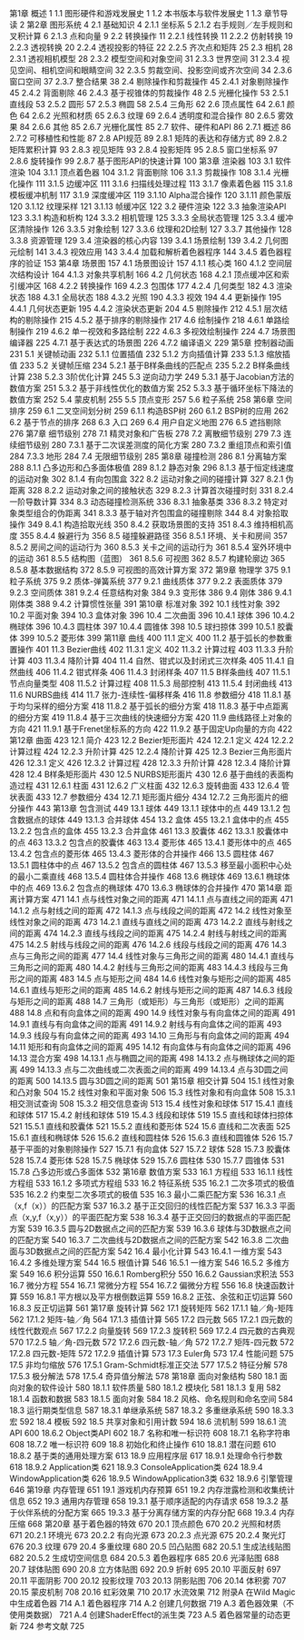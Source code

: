 第1章 概述	1
	1.1 图形硬件和游戏发展史	1
	1.2 本书版本与软件发展史	1
	1.3 章节导读	2
第2章 图形系统	4
	2.1 基础知识	4
		2.1.1 坐标系	5
		2.1.2 右手规则／左手规则和叉积计算	6
		2.1.3 点和向量	9
	2.2 转换操作	11
		2.2.1 线性转换	11
		2.2.2 仿射转换	19
		2.2.3 透视转换	20
		2.2.4 透视投影的特征	22
		2.2.5 齐次点和矩阵	25
	2.3 相机	28
		2.3.1 透视相机模型	28
		2.3.2 模型空间和对象空间	31
		2.3.3 世界空间	31
		2.3.4 视见空间、相机空间和眼睛空间	32
		2.3.5 剪裁空间、投影空间或齐次空间	34
		2.3.6 窗口空间	37
		2.3.7 整合结果	38
	2.4 剔除操作和剪裁操作	45
		2.4.1 对象剔除操作	45
		2.4.2 背面剔除	46
		2.4.3 基于视锥体的剪裁操作	48
	2.5 光栅化操作	53
		2.5.1 直线段	53
		2.5.2 圆形	57
		2.5.3 椭圆	58
		2.5.4 三角形	62
	2.6 顶点属性	64
		2.6.1 颜色	64
		2.6.2 光照和材质	65
		2.6.3 纹理	69
		2.6.4 透明度和混合操作	80
		2.6.5 雾效果	84
		2.6.6 其他	85
		2.6.7 光栅化属性	85
	2.7 软件、硬件和API	86
		2.7.1 概述	86
		2.7.2 可移植性和性能	87
	2.8 API规范	89
		2.8.1 矩阵的表达和存储方式	89
		2.8.2 矩阵累积计算	93
		2.8.3 视见矩阵	93
		2.8.4 投影矩阵	95
		2.8.5 窗口坐标系	97
		2.8.6 旋转操作	99
		2.8.7 基于图形API的快速计算	100
第3章 渲染器	103
	3.1 软件渲染	104
		3.1.1 顶点着色器	104
		3.1.2 背面剔除	106
		3.1.3 剪裁操作	108
		3.1.4 光栅化操作	111
		3.1.5 边缓冲区	111
		3.1.6 扫描线处理过程	113
		3.1.7 像素着色器	115
		3.1.8 模板缓冲机制	117
		3.1.9 深度缓冲区	119
		3.1.10 Alpha混合操作	120
		3.1.11 颜色蒙版	120
		3.1.12 纹理采样	121
		3.1.13 帧缓冲区	122
	3.2 硬件渲染	122
	3.3 抽象渲染API	123
		3.3.1 构造和析构	124
		3.3.2 相机管理	125
		3.3.3 全局状态管理	125
		3.3.4 缓冲区清除操作	126
		3.3.5 对象绘制	127
		3.3.6 纹理和2D绘制	127
		3.3.7 其他操作	128
		3.3.8 资源管理	129
	3.4 渲染器的核心内容	139
		3.4.1 场景绘制	139
		3.4.2 几何图元绘制	141
		3.4.3 视效应用	143
		3.4.4 加载和解析着色器程序	144
		3.4.5 着色器程序的验证	153
第4章 场景图	157
	4.1 场景图设计	157
		4.1.1 核心类	160
		4.1.2 空间层次结构设计	164
		4.1.3 对象共享机制	166
	4.2 几何状态	168
		4.2.1 顶点缓冲区和索引缓冲区	168
		4.2.2 转换操作	169
		4.2.3 包围体	177
		4.2.4 几何类型	182
	4.3 渲染状态	188
		4.3.1 全局状态	188
		4.3.2 光照	190
		4.3.3 视效	194
	4.4 更新操作	195
		4.4.1 几何状态更新	195
		4.4.2 渲染状态更新	204
	4.5 剔除操作	212
		4.5.1 层次结构的剔除操作	215
		4.5.2 基于排序的剔除操作	217
	4.6 绘制操作	218
		4.6.1 单路绘制操作	219
		4.6.2 单一视效和多路绘制	222
		4.6.3 多视效绘制操作	224
	4.7 场景图编译器	225
		4.7.1 基于表达式的场景图	226
		4.7.2 编译语义	229
第5章 控制器动画	231
	5.1 关键帧动画	232
		5.1.1 位置插值	232
		5.1.2 方向插值计算	233
		5.1.3 缩放插值	233
	5.2 关键帧压缩	234
		5.2.1 基于B样条曲线的匹配点	235
		5.2.2 B样条曲线计算	238
		5.2.3	3阶优化计算	245
	5.3 逆向动力学	249
		5.3.1 基于Jacobian方法的数值方案	251
		5.3.2 基于非线性优化的数值方案	252
		5.3.3 基于循环坐标下降法的数值方案	252
	5.4 蒙皮机制	255
	5.5 顶点变形	257
	5.6 粒子系统	258
第6章 空间排序	259
	6.1 二叉空间划分树	259
		6.1.1 构造BSP树	260
		6.1.2 BSP树的应用	262
	6.2 基于节点的排序	268
	6.3 入口	269
	6.4 用户自定义地图	276
	6.5 遮挡剔除	276
第7章 细节级别	278
	7.1 精灵对象和广告板	278
	7.2 离散细节级别	279
	7.3 连续细节级别	280
		7.3.1 基于二次误差测度的简化方案	280
		7.3.2 重组顶点和索引值	284
		7.3.3 地形	284
	7.4 无限细节级别	285
第8章 碰撞检测	286
	8.1 分离轴方案	288
		8.1.1 凸多边形和凸多面体极值	289
		8.1.2 静态对象	296
		8.1.3 基于恒定线速度的运动对象	302
		8.1.4 有向包围盒	322
	8.2 运动对象之间的碰撞计算	327
		8.2.1 伪距离	328
		8.2.2 运动对象之间的接触状态	329
		8.2.3 计算首次碰撞时刻	331
		8.2.4 一阶导数计算	334
	8.3 动态碰撞检测系统	336
		8.3.1 抽象基类	336
		8.3.2 特定对象类型组合的伪距离	341
		8.3.3 基于轴对齐包围盒的碰撞剔除	344
	8.4 对象拾取操作	349
		8.4.1 构造拾取光线	350
		8.4.2 获取场景图的支持	351
		8.4.3 维持相机高度	355
		8.4.4 躲避行为	356
	8.5 碰撞躲避路径	356
		8.5.1 环境、关卡和房间	357
		8.5.2 房间之间的运动行为	360
		8.5.3 关卡之间的运动行为	361
		8.5.4 室外环境中的运动	361
		8.5.5 结构图（蓝图）	361
		8.5.6 可视图	362
		8.5.7 构建轮廓边	365
		8.5.8 基本数据结构	372
		8.5.9 可视图的高效计算方案	372
第9章 物理学	375
	9.1 粒子系统	375
	9.2 质体-弹簧系统	377
		9.2.1 曲线质体	377
		9.2.2 表面质体	379
		9.2.3 空间质体	381
		9.2.4 任意结构对象	384
	9.3 变形体	386
	9.4 刚体	386
		9.4.1 刚体类	388
		9.4.2 计算惯性张量	391
第10章 标准对象	392
	10.1 线性对象	392
	10.2 平面对象	394
	10.3 盒体对象	396
	10.4 二次曲面	396
		10.4.1 球体	396
		10.4.2 椭球体	396
		10.4.3 圆柱体	397
		10.4.4 圆锥体	398
	10.5 球扫掠体	399
		10.5.1 胶囊体	399
		10.5.2 菱形体	399
第11章 曲线	400
	11.1 定义	400
	11.2 基于弧长的参数重置操作	401
	11.3 Bezier曲线	402
		11.3.1 定义	402
		11.3.2 计算过程	403
		11.3.3 升阶计算	403
		11.3.4 降阶计算	404
	11.4 自然、钳式以及封闭式三次样条	405
		11.4.1 自然曲线	406
		11.4.2 钳式样条	406
		11.4.3 封闭样条	407
	11.5 B样条曲线	407
		11.5.1 节点向量类型	408
		11.5.2 计算过程	408
		11.5.3 局部控制	413
		11.5.4 封闭曲线	413
	11.6 NURBS曲线	414
	11.7 张力-连续性-偏移样条	416
	11.8 参数细分	418
		11.8.1 基于均匀采样的细分方案	418
		11.8.2 基于弧长的细分方案	418
		11.8.3 基于中点距离的细分方案	419
		11.8.4 基于三次曲线的快速细分方案	420
	11.9 曲线路径上对象的方向	421
		11.9.1 基于Frenet坐标系的方向	422
		11.9.2 基于固定Up向量的方向	422
第12章 曲面	423
	12.1 简介	423
	12.2 Bezier矩形面片	424
		12.2.1 定义	424
		12.2.2 计算过程	424
		12.2.3 升阶计算	425
		12.2.4 降阶计算	425
	12.3 Bezier三角形面片	426
		12.3.1 定义	426
		12.3.2 计算过程	428
		12.3.3 升阶计算	428
		12.3.4 降阶计算	428
	12.4 B样条矩形面片	430
	12.5 NURBS矩形面片	430
	12.6 基于曲线的表面构造过程	431
		12.6.1 柱面	431
		12.6.2 广义柱面	432
		12.6.3 旋转曲面	433
		12.6.4 管状表面	433
	12.7 参数细分	434
		12.7.1 矩形面片细分	434
		12.7.2 三角形面片的细分操作	443
第13章 包含测试	449
	13.1 球体	449
		13.1.1 球体中的点	449
		13.1.2 包含数据点的球体	449
		13.1.3 合并球体	454
	13.2 盒体	455
		13.2.1 盒体中的点	455
		13.2.2 包含点的盒体	455
		13.2.3 合并盒体	461
	13.3 胶囊体	462
		13.3.1 胶囊体中的点	463
		13.3.2 包含点的胶囊体	463
	13.4 菱形体	465
		13.4.1 菱形体中的点	465
		13.4.2 包含点的菱形体	465
		13.4.3 菱形体的合并操作	466
	13.5 圆柱体	467
		13.5.1 圆柱体中的点	467
		13.5.2 包含点的圆柱体	467
		13.5.3 移至最小面积中心处的最小二乘直线	468
		13.5.4 圆柱体合并操作	468
	13.6 椭球体	469
		13.6.1 椭球体中的点	469
		13.6.2 包含点的椭球体	470
		13.6.3 椭球体的合并操作	470
第14章 距离计算方案	471
	14.1 点与线性对象之间的距离	471
		14.1.1 点与直线之间的距离	471
		14.1.2 点与射线之间的距离	472
		14.1.3 点与线段之间的距离	472
	14.2 线性对象至线性对象之间的距离	473
		14.2.1 直线与直线之间的距离	473
		14.2.2 直线与射线之间的距离	474
		14.2.3 直线与线段之间的距离	475
		14.2.4 射线与射线之间的距离	475
		14.2.5 射线与线段之间的距离	476
		14.2.6 线段与线段之间的距离	476
	14.3 点与三角形之间的距离	477
	14.4 线性对象与三角形之间的距离	480
		14.4.1 直线与三角形之间的距离	480
		14.4.2 射线与三角形之间的距离	483
		14.4.3 线段与三角形之间的距离	483
	14.5 点与矩形之间	484
	14.6 线性对象与矩形之间的距离	485
		14.6.1 直线与矩形之间的距离	485
		14.6.2 射线与矩形之间的距离	487
		14.6.3 线段与矩形之间的距离	488
	14.7 三角形（或矩形）与三角形（或矩形）之间的距离	488
	14.8 点和有向盒体之间的距离	490
	14.9 线性对象与有向盒体之间的距离	491
		14.9.1 直线与有向盒体之间的距离	491
		14.9.2 射线与有向盒体之间的距离	493
		14.9.3 线段与有向盒体之间的距离	493
	14.10 三角形与有向盒体之间的距离	494
	14.11 矩形和有向盒体之间的距离	495
	14.12 有向盒体与有向盒体之间的距离	496
	14.13 混合方案	498
		14.13.1 点与椭圆之间的距离	498
		14.13.2 点与椭球体之间的距离	499
		14.13.3 点与二次曲线或二次表面之间的距离	499
		14.13.4 点与3D圆之间的距离	500
		14.13.5 圆与3D圆之间的距离	501
第15章 相交计算	504
	15.1 线性对象和凸对象	504
	15.2 线性对象和平面对象	506
	15.3 线性对象和有向盒体	508
		15.3.1 相交测试查询	508
		15.3.2 相交信息查询	513
	15.4 线性对象和球体	517
		15.4.1 直线和球体	517
		15.4.2 射线和球体	519
		15.4.3 线段和球体	519
	15.5 直线和球体扫掠体	521
		15.5.1 直线和胶囊体	521
		15.5.2 直线和菱形体	524
	15.6 直线和二次表面	525
		15.6.1 直线和椭球体	526
		15.6.2 直线和圆柱体	526
		15.6.3 直线和圆锥体	526
	15.7 基于平面的对象剔除操作	527
		15.7.1 有向盒体	527
		15.7.2 球体	528
		15.7.3 胶囊体	528
		15.7.4 菱形体	528
		15.7.5 椭球体	529
		15.7.6 圆柱体	530
		15.7.7 圆锥体	531
		15.7.8 凸多边形或凸多面体	532
第16章 数值方案	533
	16.1 方程组	533
		16.1.1 线性方程组	533
		16.1.2 多项式方程组	533
	16.2 特征系统	535
		16.2.1 二次多项式的极值	535
		16.2.2 约束型二次多项式的极值	535
	16.3 最小二乘匹配方案	536
		16.3.1 点（x,f（x））的匹配方案	537
		16.3.2 基于正交回归的线性匹配方案	537
		16.3.3 平面点（x,y,f（x,y））的平面匹配方案	538
		16.3.4 基于正交回归的数据点的平面匹配方案	539
		16.3.5 圆与2D数据点之间的匹配方案	539
		16.3.6 球体与3D数据点之间的匹配方案	540
		16.3.7 二次曲线与2D数据点之间的匹配方案	542
		16.3.8 二次曲面与3D数据点之间的匹配方案	542
	16.4 最小化计算	543
		16.4.1 一维方案	543
		16.4.2 多维处理方案	544
	16.5 根值计算	546
		16.5.1 一维方案	546
		16.5.2 多维方案	549
	16.6 积分运算	550
		16.6.1 Romberg积分	550
		16.6.2 Gaussian求积法	553
	16.7 微分方程	554
		16.7.1 常微分方程	554
		16.7.2 偏微分方程	556
	16.8 快速函数计算	559
		16.8.1 平方根以及平方根倒数运算	559
		16.8.2 正弦、余弦和正切运算	560
		16.8.3 反正切运算	561
第17章 旋转计算	562
	17.1 旋转矩阵	562
		17.1.1 轴／角-矩阵	562
		17.1.2 矩阵-轴／角	564
		17.1.3 插值计算	565
	17.2 四元数	565
		17.2.1 四元数的线性代数观点	567
		17.2.2 向量旋转	569
		17.2.3 旋转积	569
		17.2.4 四元数的古典观	570
		17.2.5 轴／角-四元数	572
		17.2.6 四元数-轴／角	572
		17.2.7 矩阵-四元数	572
		17.2.8 四元数-矩阵	572
		17.2.9 插值计算	573
	17.3 Euler角	573
	17.4 性能问题	575
	17.5 非均匀缩放	576
		17.5.1 Gram-Schmidt标准正交法	577
		17.5.2 特征分解	578
		17.5.3 极分解法	578
		17.5.4 奇异值分解法	578
第18章 面向对象结构	580
	18.1 面向对象的软件设计	580
		18.1.1 软件质量	580
		18.1.2 模块化	581
		18.1.3 复用	582
		18.1.4 函数和数据	583
		18.1.5 面向对象	584
	18.2 风格、命名规则和命名空间	584
	18.3 运行期类型信息	587
		18.3.1 单继承系统	587
		18.3.2 多重继承系统	590
		18.3.3 宏	592
	18.4 模板	592
	18.5 共享对象和引用计数	594
	18.6 流机制	599
		18.6.1 流API	600
		18.6.2 Object类API	602
	18.7 名称和唯一标识符	608
		18.7.1 名称字符串	608
		18.7.2 唯一标识符	609
	18.8 初始化和终止操作	610
		18.8.1 潜在问题	610
		18.8.2 基于类的通用处理方案	613
	18.9 应用程序层	617
		18.9.1 处理命令行参数	618
		18.9.2 Application类	621
		18.9.3 ConsoleApplication类	624
		18.9.4 WindowApplication类	626
		18.9.5 WindowApplication3类	632
		18.9.6 引擎管理	646
第19章 内存管理	651
	19.1 游戏机内存预算	651
	19.2 内存泄露检测和收集统计信息	652
	19.3 通用内存管理	658
		19.3.1 基于顺序适配的内存请求	658
		19.3.2 基于伙伴系统的分配方案	665
		19.3.3 基于分离存储方案的内存分配	668
		19.3.4 内存压缩	668
第20章 基于着色器的特效	670
	20.1 顶点颜色	670
	20.2 光照和材质	671
		20.2.1 环境光	673
		20.2.2 有向光源	673
		20.2.3 点光源	675
		20.2.4 聚光灯	676
	20.3 纹理	679
	20.4 多重纹理	680
	20.5 凹凸贴图	682
		20.5.1 生成法线贴图	682
		20.5.2 生成切空间信息	684
		20.5.3 着色器程序	685
	20.6 光泽贴图	688
	20.7 球体贴图	690
	20.8 立方体贴图	692
	20.9 折射	695
	20.10 平面反射	697
	20.11 平面阴影	700
	20.12 投影纹理	703
	20.13 阴影贴图	706
	20.14 体积雾	707
	20.15 蒙皮机制	708
	20.16 虹彩效果	710
	20.17 水流效果	712
附录A 在Wild Magic中生成着色器	714
	A.1 着色器程序	714
	A.2 创建几何数据	719
	A.3 着色器效果（不使用类数据）	721
	A.4 创建ShaderEffect的派生类	723
	A.5 着色器常量的动态更新	724
参考文献	725
